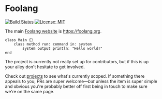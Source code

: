 # Foolang

[![Build Status](https://dev.azure.com/nikodemus0619/foolang/_apis/build/status/nikodemus.foolang?branchName=master)](https://dev.azure.com/nikodemus0619/foolang/_build/latest?definitionId=1&branchName=master) [![License: MIT](https://img.shields.io/badge/License-MIT-yellow.svg)](https://opensource.org/licenses/MIT)

The main [Foolang website](https://foolang.org) is https://foolang.org.

``` foolang
class Main {}
    class method run: command in: system
        system output println: "Hello world!"
end
```

The project is currently not really set up for contributors, but if this is up
your alley don't hesitate to get involved.

Check out [projects](https://github.com/nikodemus/foolang/projects) to see
what's currently scoped. If something there appeals to you, PRs are super
welcome&mdash;_but_ unless the item is super simple and obvious you're probably
better off first being in touch to make sure we're on the same page.
